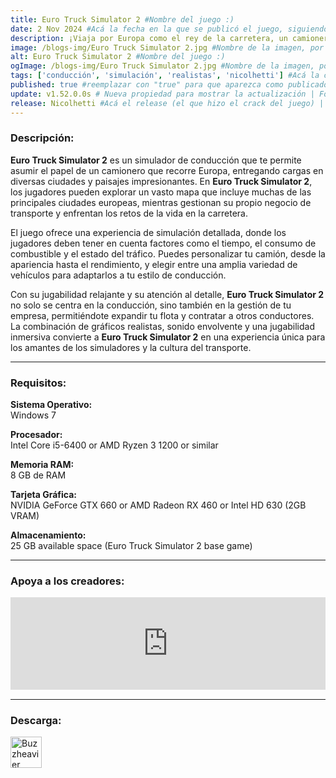 ```yaml
---
title: Euro Truck Simulator 2 #Nombre del juego :)
date: 2 Nov 2024 #Acá la fecha en la que se publicó el juego, siguiendo este formato: Dia "30", Mes "Oct", Año "2024" = como debe quedar: 30 Oct 2024
description: ¡Viaja por Europa como el rey de la carretera, un camionero que entrega cargas importantes a impresionantes distancias! Con docenas de ciudades por explorar, tu resistencia, habilidad y velocidad serán llevadas al límite. #Acá una mini descripción del juego
image: /blogs-img/Euro Truck Simulator 2.jpg #Nombre de la imagen, por lo general es exactamente el mismo nombre que el juego excluyendo lo ":" (Dos puntos)
alt: Euro Truck Simulator 2 #Nombre del juego :)
ogImage: /blogs-img/Euro Truck Simulator 2.jpg #Nombre de la imagen, por lo general es exactamente el mismo nombre que el juego excluyendo lo ":" (Dos puntos)
tags: ['conducción', 'simulación', 'realistas', 'nicolhetti'] #Acá la categoría o categorías del juego, si es más de una se coloca en este formato: ['categoría1', 'categoría2']
published: true #reemplazar con "true" para que aparezca como publicado
update: v1.52.0.0s # Nueva propiedad para mostrar la actualización | Formato: v1.0.0
release: Nicolhetti #Acá el release (el que hizo el crack del juego) | Formato: Nicolhetti
---
```


<!--En VSCode seleccionando una palabra, por ejemplo: "Euro Truck Simulator 2" y apretando Ctrl+F2 se seleccionan todas las palabras iguales-->

### Descripción:
**Euro Truck Simulator 2** es un simulador de conducción que te permite asumir el papel de un camionero que recorre Europa, entregando cargas en diversas ciudades y paisajes impresionantes. En **Euro Truck Simulator 2**, los jugadores pueden explorar un vasto mapa que incluye muchas de las principales ciudades europeas, mientras gestionan su propio negocio de transporte y enfrentan los retos de la vida en la carretera.

El juego ofrece una experiencia de simulación detallada, donde los jugadores deben tener en cuenta factores como el tiempo, el consumo de combustible y el estado del tráfico. Puedes personalizar tu camión, desde la apariencia hasta el rendimiento, y elegir entre una amplia variedad de vehículos para adaptarlos a tu estilo de conducción. 

Con su jugabilidad relajante y su atención al detalle, **Euro Truck Simulator 2** no solo se centra en la conducción, sino también en la gestión de tu empresa, permitiéndote expandir tu flota y contratar a otros conductores. La combinación de gráficos realistas, sonido envolvente y una jugabilidad inmersiva convierte a **Euro Truck Simulator 2** en una experiencia única para los amantes de los simuladores y la cultura del transporte.

<!--Prompt para Chat-GPT: Hazme una descripción para el juego "Euro Truck Simulator 2" y cada que menciones "Euro Truck Simulator 2" ponlo en negrita -->

---

### Requisitos:
**Sistema Operativo:**  
Windows 7

**Procesador:**  
Intel Core i5-6400 or AMD Ryzen 3 1200 or similar

**Memoria RAM:**  
8 GB de RAM

**Tarjeta Gráfica:**  
NVIDIA GeForce GTX 660 or AMD Radeon RX 460 or Intel HD 630 (2GB VRAM)

**Almacenamiento:**  
25 GB available space (Euro Truck Simulator 2 base game)
<!--Si falta o sobra un requisito se quita o se agrega manteniendo el mismo formato-->

---

### Apoya a los creadores:
<iframe src="https://store.steampowered.com/widget/227300/" frameborder="0" style="background-color: transparent; width: 100% !important; aspect-ratio: 646 / 190;"></iframe>

<!--Reemplazar los numeros (AppID) del juego (en este caso 2668510) por el numero (AppID) correspondiente con el juego a publicar-->
<!--El AppID se encuentra en la URL del Juego en Steam-->

---

### Descarga:

[<img src="https://gist.github.com/cxmeel/0dbc95191f239b631c3874f4ccf114e2/raw/download.svg" alt="Buzzheavier" height="50" />](https://buzzheavier.com/f/Ga2cfq0w8AA)

<!-- # se debe reemplazar por el link de descarga-->

<!--NOMBRE-DEL-SERVICIO se debe reemplazar por el servicio donde está subido el juego-->